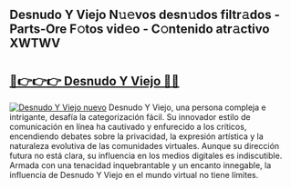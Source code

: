 ## Desnudo Y Viejo N𝚞𝚎vos desn𝚞dos filtr𝚊dos - Parts-Ore F𝚘tos vid𝚎o - C𝚘ntenido atr𝚊ctivo XWTWV

# <h2><a href="http://mbcjma.tromn.icu/?c=Desnudo+Y+Viejo">🔗👉👉👉 Desnudo Y Viejo 🔗🔗</a></h2>

[![Desnudo Y Viejo nuevo](https://i.imgur.com/pEAQMta.gif)](http://mbcjma.tromn.icu/?c=Desnudo+Y+Viejo)
Desnudo Y Viejo, una persona compleja e intrigante, desafía la categorización fácil. Su innovador estilo de comunicación en línea ha cautivado y enfurecido a los críticos, encendiendo debates sobre la privacidad, la expresión artística y la naturaleza evolutiva de las comunidades virtuales. Aunque su dirección futura no está clara, su influencia en los medios digitales es indiscutible. Armada con una tenacidad inquebrantable y un encanto innegable, la influencia de Desnudo Y Viejo en el mundo virtual no tiene límites.
